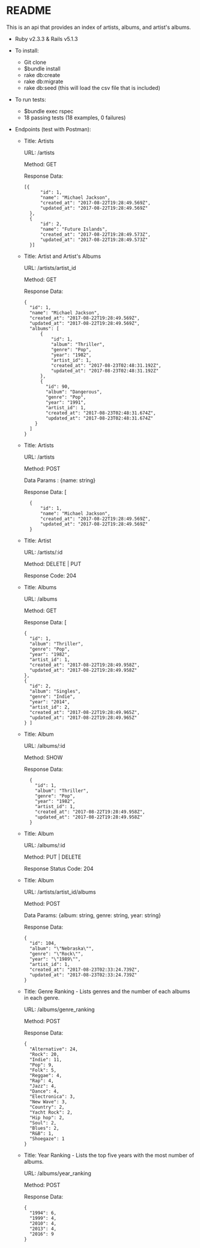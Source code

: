 # README

This is an api that provides an index of artists, albums, and artist's albums.


* Ruby v2.3.3 & Rails v5.1.3

* To install:
  * Git clone
  * $bundle install
  * rake db:create
  * rake db:migrate
  * rake db:seed (this will load the csv file that is included)

* To run tests:
  * $bundle exec rspec
  * 18 passing tests (18 examples, 0 failures)

* Endpoints (test with Postman):

  * Title: Artists

    URL: /artists

    Method: GET

    Response Data: 
    
        [{
              "id": 1,
              "name": "Michael Jackson",
              "created_at": "2017-08-22T19:28:49.569Z",
              "updated_at": "2017-08-22T19:28:49.569Z"
          },
          {
              "id": 2,
              "name": "Future Islands",
              "created_at": "2017-08-22T19:28:49.573Z",
              "updated_at": "2017-08-22T19:28:49.573Z"
          }] 

  
  * Title: Artist and Artist's Albums

    URL: /artists/artist_id

    Method: GET

    Response Data: 
    
        {
          "id": 1,
          "name": "Michael Jackson",
          "created_at": "2017-08-22T19:28:49.569Z",
          "updated_at": "2017-08-22T19:28:49.569Z",
          "albums": [
              {
                  "id": 1,
                  "album": "Thriller",
                  "genre": "Pop",
                  "year": "1982",
                  "artist_id": 1,
                  "created_at": "2017-08-23T02:48:31.192Z",
                  "updated_at": "2017-08-23T02:48:31.192Z"
              },
              {
                "id": 90,
                "album": "Dangerous",
                "genre": "Pop",
                "year": "1991",
                "artist_id": 1,
                "created_at": "2017-08-23T02:48:31.674Z",
                "updated_at": "2017-08-23T02:48:31.674Z"
            }
          ]
        }
  
  
  * Title: Artists

    URL: /artists

    Method: POST

    Data Params : {name: string}

    Response Data: [

          {
              "id": 1,
              "name": "Michael Jackson",
              "created_at": "2017-08-22T19:28:49.569Z",
              "updated_at": "2017-08-22T19:28:49.569Z"
          }

  * Title: Artist

      URL: /artists/:id

      Method: DELETE | PUT

      Response Code: 204
    
  * Title: Albums

    URL: /albums

    Method: GET

    Response Data: [
    
        {
          "id": 1,
          "album": "Thriller",
          "genre": "Pop",
          "year": "1982",
          "artist_id": 1,
          "created_at": "2017-08-22T19:28:49.958Z",
          "updated_at": "2017-08-22T19:28:49.958Z"
        },
        {
          "id": 2,
          "album": "Singles",
          "genre": "Indie",
          "year": "2014",
          "artist_id": 2,
          "created_at": "2017-08-22T19:28:49.965Z",
          "updated_at": "2017-08-22T19:28:49.965Z"
        } ]

  * Title: Album

      URL: /albums/:id

      Method: SHOW

      Response Data:
      
          {
            "id": 1,
            "album": "Thriller",
            "genre": "Pop",
            "year": "1982",
            "artist_id": 1,
            "created_at": "2017-08-22T19:28:49.958Z",
            "updated_at": "2017-08-22T19:28:49.958Z"
          }

  * Title: Album

      URL: /albums/:id

      Method: PUT | DELETE

      Response Status Code: 204

  * Title: Album

      URL: /artists/artist_id/albums

      Method: POST

      Data Params: {album: string, genre: string, year: string}

      Response Data:

        {
          "id": 104,
          "album": "\"Nebraska\"",
          "genre": "\"Rock\"",
          "year": "\"1989\"",
          "artist_id": 1,
          "created_at": "2017-08-23T02:33:24.739Z",
          "updated_at": "2017-08-23T02:33:24.739Z"
        }
        

  

  * Title: Genre Ranking - Lists genres and the number of each albums in each genre.

    URL: /albums/genre_ranking

    Method: POST

    Response Data: 
    
        {
          "Alternative": 24,
          "Rock": 20,
          "Indie": 11,
          "Pop": 9,
          "Folk": 5,
          "Reggae": 4,
          "Rap": 4,
          "Jazz": 4,
          "Dance": 4,
          "Electronica": 3,
          "New Wave": 3,
          "Country": 2,
          "Yacht Rock": 2,
          "Hip hop": 2,
          "Soul": 2,
          "Blues": 2,
          "R&B": 1,
          "Shoegaze": 1
        }

  * Title: Year Ranking - Lists the top five years with the most number of albums.

    URL: /albums/year_ranking

    Method: POST

    Response Data: 
    
        {
          "1994": 6,
          "1999": 4,
          "2010": 4,
          "2013": 4,
          "2016": 9
        }


  



